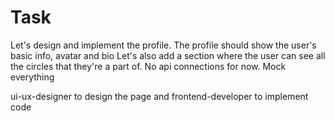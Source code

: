 # Task

Let's design and implement the profile. The profile should show the user's basic info, avatar and bio
Let's also add a section where the user can see all the circles that they're a part of. No api connections for now. Mock everything

ui-ux-designer to design the page and frontend-developer to implement code
